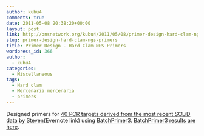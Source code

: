 ```yaml
---
author: kubu4
comments: true
date: 2011-05-08 20:38:20+00:00
layout: post
link: http://onsnetwork.org/kubu4/2011/05/08/primer-design-hard-clam-ngs-primers/
slug: primer-design-hard-clam-ngs-primers
title: Primer Design - Hard Clam NGS Primers
wordpress_id: 366
author:
  - kubu4
categories:
  - Miscellaneous
tags:
  - Hard clam
  - Mercenaria mercenaria
  - primers
---
```


Designed primers for [40 PCR targets derived from the most recent SOLiD data by Steven](http://www.evernote.com/shard/s10/sh/ca7365f7-b580-439f-83f6-20523692dd73/d6cdc0d65d5d15d0fc1707b8e5801ead)(Evernote link) using [BatchPrimer3](http://probes.pw.usda.gov/batchprimer3/). [BatchPrimer3 results are here](https://spreadsheets.google.com/spreadsheet/ccc?hl=en&key=tlVtoeW4JVAfJOquTACLfAQ&authkey=CK31yKsG&hl=en#).
